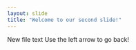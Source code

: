 ```yaml
---
layout: slide
title: "Welcome to our second slide!"
---
```

New file text
Use the left arrow to go back!
